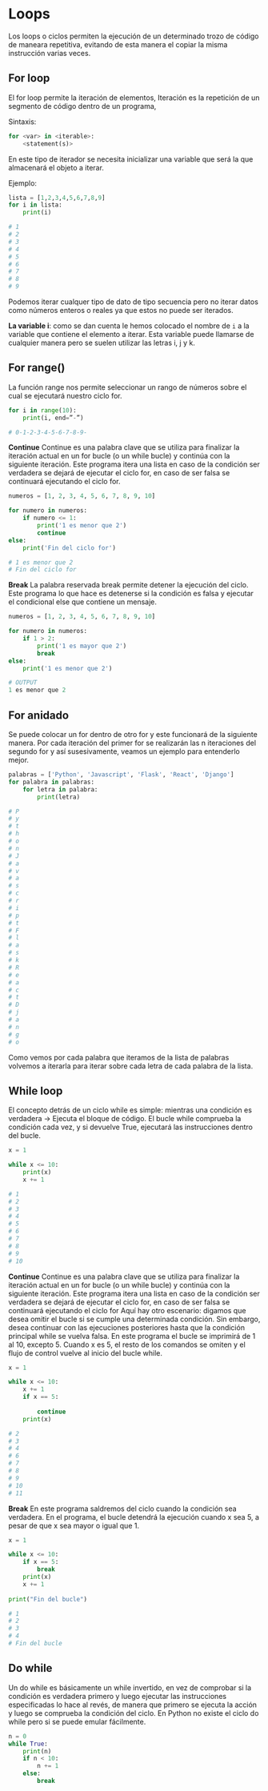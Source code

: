 # Loops

Los loops o ciclos permiten la ejecución de un determinado trozo de código de maneara repetitiva, evitando de esta manera el copiar la misma instrucción varias veces.

## For loop

El for loop permite la iteración de elementos, Iteración es la repetición de un segmento de código dentro de un programa,

Sintaxis:
```python
for <var> in <iterable>:
    <statement(s)>
```

En este tipo de iterador se necesita inicializar una variable que será la que almacenará el objeto a iterar.

Ejemplo:

```python
lista = [1,2,3,4,5,6,7,8,9]
for i in lista:
    print(i)

# 1
# 2
# 3
# 4
# 5
# 6
# 7
# 8
# 9
```
Podemos iterar cualquer tipo de dato de tipo secuencia pero no iterar datos como números enteros o reales ya que estos no puede ser iterados.

**La variable i**: como se dan cuenta le hemos colocado el nombre de `i` a la variable que contiene el elemento a iterar. Esta variable puede llamarse de cualquier manera pero se suelen utilizar las letras i, j y k.

## For range()
La función range nos permite seleccionar un rango de números sobre el cual se ejecutará nuestro ciclo for.
```python
for i in range(10):
    print(i, end=”-”) 

# 0-1-2-3-4-5-6-7-8-9- 
```
**Continue**
Continue es una palabra clave que se utiliza para finalizar la iteración actual en un for bucle (o un while bucle) y continúa con la siguiente iteración. Este programa itera una lista en caso de la condición ser verdadera se dejará de ejecutar el ciclo for, en caso de ser falsa se continuará ejecutando el ciclo for.
```python
numeros = [1, 2, 3, 4, 5, 6, 7, 8, 9, 10]

for numero in numeros:
    if numero <= 1:
        print('1 es menor que 2')
        continue
else:
    print('Fin del ciclo for')

# 1 es menor que 2
# Fin del ciclo for
```
**Break**
La palabra reservada break permite detener la ejecución del ciclo. Este programa lo que hace es detenerse si la condición es falsa y ejecutar el condicional else que contiene un mensaje.
```python
numeros = [1, 2, 3, 4, 5, 6, 7, 8, 9, 10]

for numero in numeros:
    if 1 > 2:
        print('1 es mayor que 2')
        break
else:
    print('1 es menor que 2')

# OUTPUT
1 es menor que 2
```

## For anidado

Se puede colocar un for dentro de otro for y este funcionará de la siguiente manera. Por cada iteración del primer for se realizarán las n iteraciones del segundo for y así susesivamente, veamos un ejemplo para entenderlo mejor.

```python
palabras = ['Python', 'Javascript', 'Flask', 'React', 'Django']
for palabra in palabras:
    for letra in palabra:
        print(letra)

# P
# y
# t
# h
# o
# n
# J
# a
# v
# a
# s
# c
# r
# i
# p
# t
# F
# l
# a
# s
# k
# R
# e
# a
# c
# t
# D
# j
# a
# n
# g
# o
```
Como vemos por cada palabra que iteramos de la lista de palabras volvemos a iterarla para iterar sobre cada letra de cada palabra de la lista. 

## While loop

El concepto detrás de un ciclo while es simple: mientras una condición es verdadera -> Ejecuta el bloque de código. El bucle while comprueba la condición cada vez, y si devuelve True, ejecutará las instrucciones dentro del bucle.

```python
x = 1

while x <= 10:
    print(x)
    x += 1

# 1
# 2
# 3
# 4
# 5
# 6
# 7
# 8
# 9
# 10
```
**Continue**
Continue es una palabra clave que se utiliza para finalizar la iteración actual en un for bucle (o un while bucle) y continúa con la siguiente iteración. Este programa itera una lista en caso de la condición ser verdadera se dejará de ejecutar el ciclo for, en caso de ser falsa se continuará ejecutando el ciclo for
Aquí hay otro escenario: digamos que desea omitir el bucle si se cumple una determinada condición. Sin embargo, desea continuar con las ejecuciones posteriores hasta que la condición principal while se vuelva falsa.
En este programa el bucle se imprimirá de 1 al 10, excepto 5. Cuando x es 5, el resto de los comandos se omiten y el flujo de control vuelve al inicio del bucle while.
```python
x = 1

while x <= 10:
    x += 1
    if x == 5:
       
        continue
    print(x)

# 2
# 3
# 4
# 6
# 7
# 8
# 9
# 10
# 11
```
**Break**
En este programa saldremos del ciclo cuando la condición sea verdadera. En el programa, el bucle detendrá la ejecución cuando x sea 5, a pesar de que x sea mayor o igual que 1.
```python
x = 1

while x <= 10:
    if x == 5:
        break
    print(x)
    x += 1
    
print("Fin del bucle")

# 1
# 2
# 3
# 4
# Fin del bucle
```
## **Do while**
Un do while es básicamente un while invertido, en vez de comprobar si la condición es verdadera primero y luego ejecutar las instrucciones especificadas lo hace al revés, de manera que primero se ejecuta la acción y luego se comprueba la condición del ciclo. En Python no existe el ciclo do while pero si se puede emular fácilmente. 

```python
n = 0
while True:
    print(n)
    if n < 10:
        n += 1
    else:
        break
```

